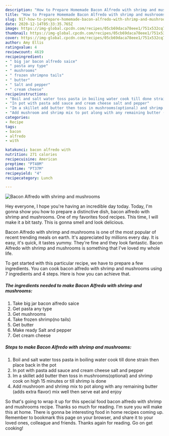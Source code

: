 ```yaml
---
description: "How to Prepare Homemade Bacon Alfredo with shrimp and mushrooms"
title: "How to Prepare Homemade Bacon Alfredo with shrimp and mushrooms"
slug: 917-how-to-prepare-homemade-bacon-alfredo-with-shrimp-and-mushrooms
date: 2020-12-14T05:33:35.765Z
image: https://img-global.cpcdn.com/recipes/05cb69daca78eee1/751x532cq70/bacon-alfredo-with-shrimp-and-mushrooms-recipe-main-photo.jpg
thumbnail: https://img-global.cpcdn.com/recipes/05cb69daca78eee1/751x532cq70/bacon-alfredo-with-shrimp-and-mushrooms-recipe-main-photo.jpg
cover: https://img-global.cpcdn.com/recipes/05cb69daca78eee1/751x532cq70/bacon-alfredo-with-shrimp-and-mushrooms-recipe-main-photo.jpg
author: Amy Ellis
ratingvalue: 4
reviewcount: 4619
recipeingredient:
- " big jar bacon alfredo saice"
- " pasta any type"
- " mushrooms"
- " frozen shrimpno tails"
- " butter"
- " Salt and pepper"
- " cream cheese"
recipeinstructions:
- "Boil and salt water toss pasta in boiling water cook till done strain then place back in the pot"
- "In pot with pasta add sauce and cream cheese salt and pepper"
- "Im a skillet add butter then toss in mushrooms(optional) and shrimp cook on high 15 minutes or till shrimp is done"
- "Add mushroom and shrimp mix to pot along with any remaining butter (adds extra flavor) mix well then serve eat and enjoy"
categories:
- Recipe
tags:
- bacon
- alfredo
- with

katakunci: bacon alfredo with 
nutrition: 271 calories
recipecuisine: American
preptime: "PT40M"
cooktime: "PT37M"
recipeyield: "4"
recipecategory: Lunch

---
```



![Bacon Alfredo with shrimp and mushrooms](https://img-global.cpcdn.com/recipes/05cb69daca78eee1/751x532cq70/bacon-alfredo-with-shrimp-and-mushrooms-recipe-main-photo.jpg)

Hey everyone, I hope you're having an incredible day today. Today, I'm gonna show you how to prepare a distinctive dish, bacon alfredo with shrimp and mushrooms. One of my favorites food recipes. This time, I will make it a bit tasty. This is gonna smell and look delicious.



Bacon Alfredo with shrimp and mushrooms is one of the most popular of recent trending meals on earth. It's appreciated by millions every day. It is easy, it's quick, it tastes yummy. They're fine and they look fantastic. Bacon Alfredo with shrimp and mushrooms is something that I've loved my whole life.


To get started with this particular recipe, we have to prepare a few ingredients. You can cook bacon alfredo with shrimp and mushrooms using 7 ingredients and 4 steps. Here is how you can achieve that.

<!--inarticleads1-->

##### The ingredients needed to make Bacon Alfredo with shrimp and mushrooms:

1. Take  big jar bacon alfredo saice
1. Get  pasta any type
1. Get  mushrooms
1. Take  frozen shrimp(no tails)
1. Get  butter
1. Make ready  Salt and pepper
1. Get  cream cheese




<!--inarticleads2-->

##### Steps to make Bacon Alfredo with shrimp and mushrooms:

1. Boil and salt water toss pasta in boiling water cook till done strain then place back in the pot
1. In pot with pasta add sauce and cream cheese salt and pepper
1. Im a skillet add butter then toss in mushrooms(optional) and shrimp cook on high 15 minutes or till shrimp is done
1. Add mushroom and shrimp mix to pot along with any remaining butter (adds extra flavor) mix well then serve eat and enjoy




So that's going to wrap it up for this special food bacon alfredo with shrimp and mushrooms recipe. Thanks so much for reading. I'm sure you will make this at home. There is gonna be interesting food in home recipes coming up. Remember to bookmark this page on your browser, and share it to your loved ones, colleague and friends. Thanks again for reading. Go on get cooking!
